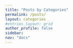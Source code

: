 ```yaml
---
title: "Posts by Categories"
permalink: /posts/
layout: categories
#entries_layout: grid
author_profile: false
sidebar:
nav: "docs"
---
```

